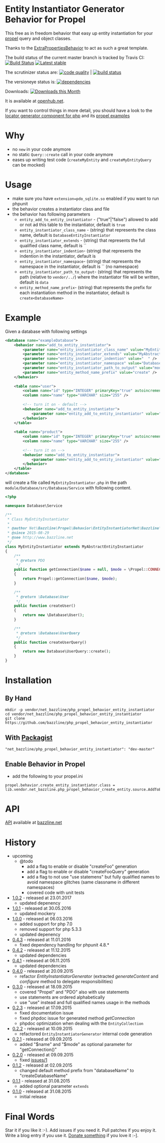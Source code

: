 # Entity Instantiator Generator Behavior for Propel

This free as in freedom behavior that easy up entity instantiation for your [propel](http://www.propelorm.org) query and object classes.

Thanks to the [ExtraPropertiesBehavior](https://github.com/Carpe-Hora/ExtraPropertiesBehavior) to act as such a great template.

The build status of the current master branch is tracked by Travis CI: 
[![Build Status](https://travis-ci.org/bazzline/php_propel_behavior_entity_instantiator.png?branch=master)](http://travis-ci.org/bazzline/php_propel_behavior_entity_instantiator)
[![Latest stable](https://img.shields.io/packagist/v/net_bazzline/php_propel_behavior_entity_instantiator.svg)](https://packagist.org/packages/net_bazzline/php_propel_behavior_entity_instantiator)

The scrutinizer status are:
[![code quality](https://scrutinizer-ci.com/g/bazzline/php_propel_behavior_entity_instantiator/badges/quality-score.png?b=master)](https://scrutinizer-ci.com/g/bazzline/php_propel_behavior_entity_instantiator/) | [![build status](https://scrutinizer-ci.com/g/bazzline/php_propel_behavior_entity_instantiator/badges/build.png?b=master)](https://scrutinizer-ci.com/g/bazzline/php_propel_behavior_entity_instantiator/)

The versioneye status is:
[![dependencies](https://www.versioneye.com/user/projects/55e3222ffeb8cd1a50000958/badge.svg?style=flat)](https://www.versioneye.com/user/projects/55e3222ffeb8cd1a50000958)

Downloads:
[![Downloads this Month](https://img.shields.io/packagist/dm/net_bazzline/php_propel_behavior_entity_instantiator.svg)](https://packagist.org/packages/net_bazzline/php_propel_behavior_entity_instantiator)

It is available at [openhub.net](https://openhub.net/p/php_propel_behavior_entity_instantiator).

If you want to control things in more detail, you should have a look to the [locator generator component for php](https://github.com/bazzline/php_component_locator_generator) and its [propel examples](https://github.com/bazzline/php_component_locator_generator/tree/master/example)

# Why

* no `new` in your code anymore
* no static `Query::create` call in your code anymore
* eases up writing test code (`createMyEntity` and `createMyEntityQuery` can be mocked)

# Usage

* make sure you have `extension=pdo_sqlite.so` enabled if you want to run phpunit
* the behavior creates a instantiator class and file
* the behavior has following parameters
    * `entity_add_to_entity_instantiator` - ("true"|"false") allowed to add or not ad this table to the instantiator, default is `true`
    * `entity_instantiator_class_name` - (string) that represents the class name, default is `DatabaseEntityInstantiator`
    * `entity_instantiator_extends` - (string) that represents the full qualified class name, default is ``
    * `entity_instantiator_indention`- (string) that represents the indention in the instantiator, default is `    `
    * `entity_instantiator_namespace`- (string) that represents the namespace in the instantiator, default is `` (no namespace)
    * `entity_instantiator_path_to_output`- (string) that represents the path (relative to `vendor/../`) where the instantiator file will be written, default is `data`
    * `entity_method_name_prefix`- (string) that represents the prefix for each instantiation method in the instantiator, default is `create<DatabaseName>` 

# Example 

Given a database with following settings

```xml
<database name="exampleDatabase">
    <behavior name="add_to_entity_instantiator">
        <parameter name="entity_instantiator_class_name" value="MyEntityInstantiator" />
        <parameter name="entity_instantiator_extends" value="MyAbstractEntityInstantiator" />
        <parameter name="entity_instantiator_indention" value="  " />
        <parameter name="entity_instantiator_namespace" value="Database\Service" />
        <parameter name="entity_instantiator_path_to_output" value="module/Database/src/Database/Service" />
        <parameter name="entity_method_name_prefix" value="create" />
    </behavior>
    
    <table name="user">
        <column name="id" type="INTEGER" primaryKey="true" autoincrement="true" />
        <column name="name" type="VARCHAR" size="255" />
        
        <!-- turn it on - default -->
        <behavior name="add_to_entity_instantiator">
            <parameter name="entity_add_to_entity_instantiator" value="true" />
        </behavior>
    </table>
    
    <table name="product">
        <column name="id" type="INTEGER" primaryKey="true" autoincrement="true" />
        <column name="name" type="VARCHAR" size="255" />
        
        <!-- turn it on -->
        <behavior name="add_to_entity_instantiator">
            <parameter name="entity_add_to_entity_instantiator" value="false" />
        </behavior>
    </table>
</database>
```

will create a file called `MyEntityInstantiator.php` in the path `module/Database/src/Database/Service` with following content.

```php
<?php

namespace Database\Service

/**
 * Class MyEntityInstantiator
 *
 * @author Net\Bazzline\Propel\Behavior\EntityInstantiatorNet\Bazzline\Propel\Behavior\EntityInstantiator\EntityInstantiatorGenerator
 * @since 2015-08-29
 * @see http://www.bazzline.net
 */
class MyEntityInstantiator extends MyAbstractEntityInstantiator
{
    /** 
     * @return PDO
     */
    public function getConnection($name = null, $mode = \Propel::CONNECTION_WRITE)
    {   
        return Propel::getConnection($name, $mode);
    }   

    /** 
     * @return \Database\User
     */
    public function createUser()
    {   
        return new \Database\User();
    }   

    /** 
     * @return \Database\UserQuery
     */
    public function createUserQuery()
    {   
        return new Database\UserQuery::create();
    }   
}   
```

# Installation

## By Hand

```
mkdir -p vendor/net_bazzline/php_propel_behavior_entity_instantiator
cd vendor/net_bazzline/php_propel_behavior_entity_instantiator
git clone https://github.com/bazzline/php_propel_behavior_entity_instantiator
```

## With [Packagist](https://packagist.org/packages/net_bazzline/php_propel_behavior_entity_instantiator)

```
"net_bazzline/php_propel_behavior_entity_instantiator": "dev-master"
```

## Enable Behavior in Propel

* add the following to your propel.ini
```
propel.behavior.create_entity_instantiator.class = lib.vendor.net_bazzline.php_propel_behavior_create_entity.source.AddToEntityInstantiatorBehavior
```

# API 

[API](http://bazzline.net/eb1538eb38f9635c0b1a1d47b020205681b7b569/index.html) available at [bazzline.net](http://www.bazzline.net)

# History

* upcoming
    * @todo
        * add a flag to enable or disable "createFoo" generation
        * add a flag to enable or disable "createFooQuery" generation
        * add a flag to not use "use statemens" but fully qualified names to avoid namespace glitches (same classname in different namespaces)
        * covered code with unit tests
* [1.0.2](https://github.com/bazzline/php_propel_behavior_create_entity/tree/1.0.2) - released at 23.01.2017
    * updated depenency
* [1.0.1](https://github.com/bazzline/php_propel_behavior_create_entity/tree/1.0.1) - released at 30.05.2016
    * updated mockery
* [1.0.0](https://github.com/bazzline/php_propel_behavior_create_entity/tree/1.0.0) - released at 06.03.2016
    * added support for php 7.0
    * removed support for php 5.3.3
    * updated depenency
* [0.4.3](https://github.com/bazzline/php_propel_behavior_create_entity/tree/0.4.2) - released at 11.01.2016
    * fixed dependency handling for phpunit 4.8.*
* [0.4.2](https://github.com/bazzline/php_propel_behavior_create_entity/tree/0.4.2) - released at 11.12.2015
    * updated dependencies
* [0.4.1](https://github.com/bazzline/php_propel_behavior_create_entity/tree/0.4.1) - released at 06.11.2015
    * updated dependencies
* [0.4.0](https://github.com/bazzline/php_propel_behavior_create_entity/tree/0.4.0) - released at 20.09.2015
    * refactor *EntityInstantiatorGenerator* (extracted *generateContent* and *configure* method to delegate responsibilities)
* [0.3.0](https://github.com/bazzline/php_propel_behavior_create_entity/tree/0.3.0) - released at 18.09.2015
    * covered "Propel" and "PDO" also with use statements
    * use statements are ordered alphabetically
    * use "use" instead and full qualified names usage in the methods
* [0.2.3](https://github.com/bazzline/php_propel_behavior_create_entity/tree/0.2.3) - released at 17.09.2015
    * fixed documentation issue
    * fixed phpdoc issue for generated method *getConnection*
    * phpdoc optimization when dealing with the `EntityCollection`
* [0.2.2](https://github.com/bazzline/php_propel_behavior_create_entity/tree/0.2.2) - released at 10.09.2015
    * refactored `EntityInstantiatorGenerator` internal code generation
* [0.2.1](https://github.com/bazzline/php_propel_behavior_create_entity/tree/0.2.1) - released at 09.09.2015
    * added "$name" and "$mode" as optional parameter for "getConnection()"
* [0.2.0](https://github.com/bazzline/php_propel_behavior_create_entity/tree/0.2.0) - released at 09.09.2015
    * fixed [issues/1](https://github.com/bazzline/php_propel_behavior_entity_instantiator/issues/1)
* [0.1.2](https://github.com/bazzline/php_propel_behavior_create_entity/tree/0.1.2) - released at 02.09.2015
    * changed default method prefix from "databaseName" to "createDatabaseName"
* [0.1.1](https://github.com/bazzline/php_propel_behavior_create_entity/tree/0.1.1) - released at 31.08.2015
    * added optional parameter `extends`
* [0.1.0](https://github.com/bazzline/php_propel_behavior_create_entity/tree/0.1.0) - released at 31.08.2015
    * initial release

# Final Words

Star it if you like it :-). Add issues if you need it. Pull patches if you enjoy it. Write a blog entry if you use it. [Donate something](https://gratipay.com/~stevleibelt) if you love it :-].
